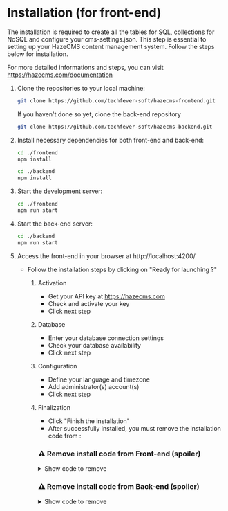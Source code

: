 # Installation (for front-end)

The installation is required to create all the tables for SQL, collections for NoSQL and configure your cms-settings.json. This step is essential to setting up your HazeCMS content management system. Follow the steps below for installation.

For more detailed informations and steps, you can visit https://hazecms.com/documentation

1.  Clone the repositories to your local machine:

    ```bash
    git clone https://github.com/techfever-soft/hazecms-frontend.git
    ```

    If you haven't done so yet, clone the back-end repository

    ```bash
    git clone https://github.com/techfever-soft/hazecms-backend.git
    ```

2.  Install necessary dependencies for both front-end and back-end:

    ```bash
    cd ./frontend
    npm install

    cd ./backend
    npm install
    ```

3.  Start the development server:

    ```bash
    cd ./frontend
    npm run start
    ```

4.  Start the back-end server:

    ```bash
    cd ./backend
    npm run start
    ```

5.  Access the front-end in your browser at http://localhost:4200/

    - Follow the installation steps by clicking on "Ready for launching ?"

      1.  Activation
          - Get your API key at https://hazecms.com
          - Check and activate your key
          - Click next step
      2.  Database
          - Enter your database connection settings
          - Check your database availability
          - Click next step
      3.  Configuration
          - Define your language and timezone
          - Add administrator(s) account(s)
          - Click next step
      4.  Finalization

          - Click "Finish the installation"
          - After successfully installed, you must remove the installation code from :

          ### ⚠️ **Remove install code from Front-end (spoiler)**

             <details>
                <summary>Show code to remove</summary>

          ```typescript
          /**
           * frontend/src/pages/pages-routing.module.ts
          *
          * NOTE: Remove these routes
          */

          {
             path: '',
             redirectTo: 'install',
             pathMatch: 'full',
          },
          {
             path: 'install',
             loadChildren: () =>
             import('./install/install.module').then((m) => m.InstallModule),
          },

          /**
           * frontend/src/pages/install
          *
          * NOTE: Remove this folder
          */

          ...

          ```

             </details>

          ### ⚠️ **Remove install code from Back-end (spoiler)**

             <details>
                   <summary>Show code to remove</summary>

          ```typescript
          /**
           * backend/routes.ts
          *
          * NOTE: Remove these routes
          */

          router.use("/api/v1/install/mysql/", mySQLInstallRoutes);
          router.use("/api/v1/install/mongodb/", mongoDBInstallRoutes);
          router.use("/api/v1/install/firestore/", firestoreInstallRoutes);

          /**
           * backend/src/routes/mysql_install.routes.ts
          *
          * NOTE: Remove this file
          */

          router.post("/finalizeInstall", (req, res) => {
          mySQLInstallController.finalizeInstall(req, res);
          });

          ...

          /**
           * backend/src/routes/mongodb_install.routes.ts
          *
          * NOTE: Remove this file
          */

          router.post("/finalizeInstall", (req, res) => {
          mongoDBInstallController.finalizeInstall(req, res);
          });

          ...

          /**
           * backend/src/routes/firestore_install.routes.ts
          *
          * NOTE: Remove this file
          */

          router.post("/finalizeInstall", (req, res) => {
          firestoreInstallController.finalizeInstall(req, res);
          });

          ...

          ```

            </details>